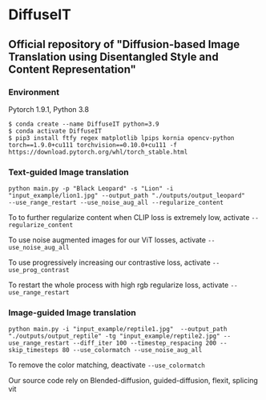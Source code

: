 # DiffuseIT
## Official repository of "Diffusion-based Image Translation using Disentangled Style and Content Representation"

### Environment
Pytorch 1.9.1, Python 3.8

```
$ conda create --name DiffuseIT python=3.9
$ conda activate DiffuseIT
$ pip3 install ftfy regex matplotlib lpips kornia opencv-python torch==1.9.0+cu111 torchvision==0.10.0+cu111 -f https://download.pytorch.org/whl/torch_stable.html
```

### Text-guided Image translation

```
python main.py -p "Black Leopard" -s "Lion" -i "input_example/lion1.jpg" --output_path "./outputs/output_leopard" 
--use_range_restart --use_noise_aug_all --regularize_content
```

To to further regularize content when CLIP loss is extremely low, activate ```--regularize_content```

To use noise augmented images for our ViT losses, activate ```--use_noise_aug_all```

To use progressively increasing our contrastive loss, activate ```--use_prog_contrast```

To restart the whole process with high rgb regularize loss, activate ```--use_range_restart```

### Image-guided Image translation
```
python main.py -i "input_example/reptile1.jpg"  --output_path "./outputs/output_reptile" -tg "input_example/reptile2.jpg" --use_range_restart --diff_iter 100 --timestep_respacing 200 --skip_timesteps 80 --use_colormatch --use_noise_aug_all
```

To remove the color matching, deactivate ```--use_colormatch```



Our source code rely on Blended-diffusion, guided-diffusion, flexit, splicing vit
